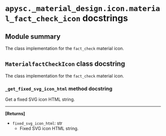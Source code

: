 # `apysc._material_design.icon.material_fact_check_icon` docstrings

## Module summary

The class implementation for the `fact_check` material icon.

## `MaterialfactCheckIcon` class docstring

The class implementation for the `fact_check` material icon.

### `_get_fixed_svg_icon_html` method docstring

Get a fixed SVG icon HTML string.<hr>

**[Returns]**

- `fixed_svg_icon_html`: str
  - Fixed SVG icon HTML string.